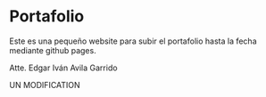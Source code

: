 # Portafolio

Este es una pequeño website para subir el portafolio hasta la fecha mediante github pages.

Atte. Edgar Iván Avila Garrido

UN MODIFICATION

